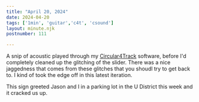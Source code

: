 ```yaml
---
title: "April 20, 2024"
date: 2024-04-20
tags: ['1min', 'guitar','c4t', 'csound']
layout: minute.njk
postnumber: 111

---
```


A snip of acoustic played through my [Circular4Track](https://github.com/benmca/Circular4Track) software, before I'd completely cleaned up the glitching of the slider. There was a nice jaggedness that comes from these glitches that you shoudl try to get back to. I kind of took the edge off in this latest iteration. 

This sign greeted Jason and I in a parking lot in the U District this week and it cracked us up.